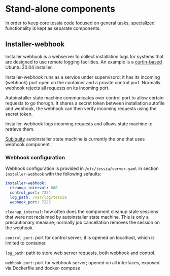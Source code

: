 <!--
Copyright 2020 IBM Corp.

Licensed under the Apache License, Version 2.0 (the "License");
you may not use this file except in compliance with the License.
You may obtain a copy of the License at

   http://www.apache.org/licenses/LICENSE-2.0

Unless required by applicable law or agreed to in writing, software
distributed under the License is distributed on an "AS IS" BASIS,
WITHOUT WARRANTIES OR CONDITIONS OF ANY KIND, either express or implied.
See the License for the specific language governing permissions and
limitations under the License.
-->

# Stand-alone components

In order to keep core tessia code focused on general tasks, specialized functionality is kept as separate components.

## Installer-webhook

Installer webhook is a webserver to collect installation logs for systems that are designed to use remote logging facilities. An example is a [curtin-based][curtin] Ubuntu 20.04 installer.

Installer-webhook runs as a service under supervisord; it has its incoming (webhook) port open on the container and a private control port. Normally webhook rejects all requests on its incoming port.

Autoinstaller state machine communicates over control port to allow certain requests to go thorugh. It shares a secret token between installation autofile and webhook, the webhook can then verify incoming requests using the secret token. 

Installer-webhook logs incoming requests and allows state machine to retrieve them.

[Subiquity][sm_subiquity] autoinstaller state machine is currently the one that uses webhook component.

### Webhook configuration

Webhook configuration is provided in `/etc/tessia/server.yaml` in section `installer-webhook` with the following sefaults:
```yaml
installer-webhook:
  cleanup_interval: 600
  control_port: 7224
  log_path: /var/log/tessia
  webhook_port: 7223
```

`cleanup_interval`: how often does the component cleanup stale sessions that were not reclaimed by autoinstaller state machine. This is only a precautionary measure; normally job cancellation removes the session on the webhook.

`control_port`: port for control server; it is opened on localhost, which is limited to container.

`log_path`: path to store web server requests, both webhook and control.

`webhook_port`: port for webhook server; opened on all interfaces, exposed via Dockerfile and docker-compose

[curtin]: https://curtin.readthedocs.io/en/latest/index.html
[sm_subiquity]: https://gitlab.com/tessia-project/tessia/-/tree/master/tessia/server/state_machines/autoinstall/sm_subiquity.py